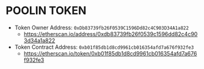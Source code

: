 # POOLIN TOKEN



* Token Owner Address: `0xDb83739fb26F0539C1596Dd82c4C903D34A1a822`
  * https://etherscan.io/address/0xdb83739fb26f0539c1596dd82c4c903d34a1a822
* Token Contract Address: `0xb01f85db1d8cd9961cb016354afd7a676f932fe3`
  * https://etherscan.io/token/0xb01f85db1d8cd9961cb016354afd7a676f932fe3

